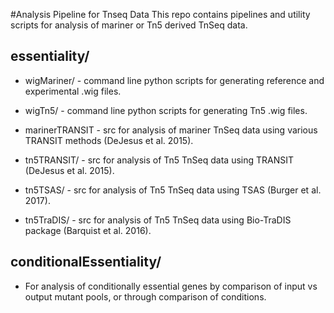 #Analysis Pipeline for Tnseq Data
This repo contains pipelines and utility scripts for analysis of mariner or Tn5 derived TnSeq data.

## essentiality/

+ wigMariner/ - command line python scripts for generating reference and experimental .wig files.

+ wigTn5/ - command line python scripts for generating Tn5 .wig files.

+ marinerTRANSIT - src for analysis of mariner TnSeq data using various TRANSIT methods (DeJesus et al. 2015).

+ tn5TRANSIT/ - src for analysis of Tn5 TnSeq data using TRANSIT (DeJesus et al. 2015).

+ tn5TSAS/ - src for analysis of Tn5 TnSeq data using TSAS (Burger et al. 2017).

+ tn5TraDIS/ - src for analysis of Tn5 TnSeq data using Bio-TraDIS package (Barquist et al. 2016).

## conditionalEssentiality/

+ For analysis of conditionally essential genes by comparison of input vs output mutant pools, or through comparison of conditions.
